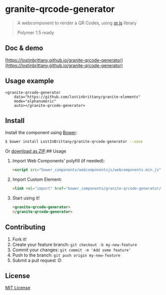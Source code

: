 # granite-qrcode-generator

> A webcomponent to render a QR Codes,
> using [qr.js](https://github.com/lifthrasiir/qr.js) library
>
> Polymer 1.5 ready


## Doc & demo

[https://lostinbrittany.github.io/granite-qrcode-generator](https://lostinbrittany.github.io/granite-qrcode-generator)

## Usage example
<!--
```
<custom-element-demo>
  <template>
      <link rel="import" href="./granite-qrcode-generator.html">
  </template>    
</custom-element-demo>
```
-->
```
<granite-qrcode-generator
    data="https://github.com/lostinbrittany/granite-elements"
    mode="alphanumeric"
    auto></granite-qrcode-generator>
```

## Install

Install the component using [Bower](http://bower.io/):

```sh
$ bower install LostInBrittany/granite-qrcode-generator --save
```

Or [download as ZIP](https://github.com/LostInBrittany/granite-qrcode-generator/archive/gh-pages.zip).## Usage

1. Import Web Components' polyfill (if needed):

    ```html
    <script src="bower_components/webcomponentsjs/webcomponents.min.js"></script>
    ```

2. Import Custom Element:

    ```html
    <link rel="import" href="bower_components/granite-qrcode-generator/granite-qrcode-generator.html">
    ```

3. Start using it!

    ```html
    <granite-qrcode-generator>
    </granite-qrcode-generator>
    ```


## Contributing

1. Fork it!
2. Create your feature branch: `git checkout -b my-new-feature`
3. Commit your changes: `git commit -m 'Add some feature'`
4. Push to the branch: `git push origin my-new-feature`
5. Submit a pull request :D

## License

[MIT License](http://opensource.org/licenses/MIT)
